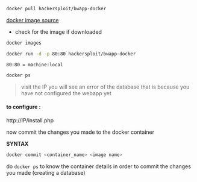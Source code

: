 
```bash
docker pull hackersploit/bwapp-docker
```
[docker image source](https://hub.docker.com/r/hackersploit/bwapp-docker)

- check for the image if downloaded
```bash
docker images
```
```sh
docker run -d -p 80:80 hackersploit/bwapp-docker
```
`80:80 = machine:local`

```bash
docker ps
```
> visit the IP you will see an error of the database that is because you have not configured the webapp yet

#### to configure :

http://IP/install.php 

now commit the changes you made to the docker container 

**SYNTAX**
```bash
docker commit <container_name> <image name>
```
do `docker ps` to know the container details in order to commit the changes you made (creating a database)

